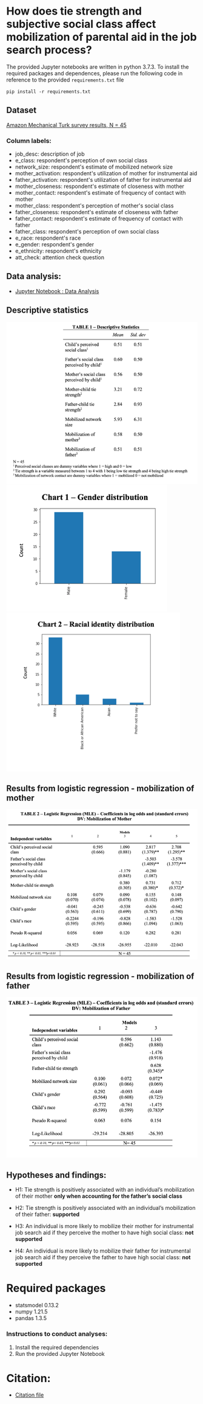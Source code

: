 # How does tie strength and subjective social class affect mobilization of parental aid in the job search process?

The provided Jupyter notebooks are written in python 3.7.3. To install the required packages and dependences, please run the following code in reference to the provided `requirements.txt` file

```
pip install -r requirements.txt
```

## Dataset
[Amazon Mechanical Turk survey results, N = 45](https://github.com/macs30200-s22/replication-materials-helyap/blob/main/child-parent_network_cleaned.csv)

### Column labels:
* job_desc: description of job	
* e_class: respondent's perception of own social class
* network_size: respondent's estimate of mobilized network size	
* mother_activation: respondent's utilization of mother for instrumental aid
* father_activation: respondent's utilization of father for instrumental aid
* mother_closeness: respondent's estimate of closeness with mother
* mother_contact: respondent's estimate of frequency of contact with mother
* mother_class: respondent's perception of mother's social class
* father_closeness: respondent's estimate of closeness with father
* father_contact: respondent's estimate of frequency of contact with father	
* father_class: respondent's perception of own social class
* e_race: respondent's race
* e_gender: respondent's gender	
* e_ethnicity: respondent's ethnicity	
* att_check: attention check question

## Data analysis: 
* [Jupyter Notebook : Data Analysis](https://github.com/macs30200-s22/replication-materials-helyap/blob/main/child_network_survey_analysis.ipynb)

## Descriptive statistics
![](tab1.png "Descriptive Statistics")
![](char1.png "Gender distribution")
![](char2.png "Distribution of race")


## Results from logistic regression - mobilization of mother
![](tab2.png "Results: mobilization of mother")

## Results from logistic regression - mobilization of father
![](tab3.png "Results: mobilization of father")

## Hypotheses and findings:
* H1: Tie strength is positively associated with an individual’s mobilization of their mother **only when accounting for the father’s social class**

* H2: Tie strength is positively associated with an individual’s mobilization of their father: **supported**

* H3: An individual is more likely to mobilize their mother for instrumental job search aid if they perceive the mother to have high social class: **not supported**

* H4: An individual is more likely to mobilize their father for instrumental job search aid if they perceive the father to have high social class: 
**not supported**

# Required packages
* statsmodel 0.13.2
* numpy 1.21.5
* pandas 1.3.5

### Instructions to conduct analyses:
1. Install the required dependencies
2. Run the provided Jupyter Notebook

# Citation:
* [Citation file](https://github.com/macs30200-s22/replication-materials-helyap/blob/main/CITATION.cff)
